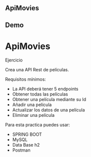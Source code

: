 
## ApiMovies


## Demo




# ApiMovies

Ejercicio

Crea una API Rest de películas.

Requisitos mínimos:
- La API deberá tener 5 endpoints
- Obtener todas las películas
- Obtener una película mediante su Id
- Añadir una película
- Actualizar los datos de una película
- Eliminar una película

Para esta practica puedes usar:





- SPRING BOOT 
- MySQL
- Data Base h2
- Postman
